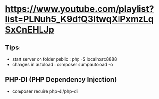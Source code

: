 # https://www.youtube.com/playlist?list=PLNuh5_K9dfQ3ItwqXlPxmzLqSxCnEHLJp

## Tips:
- start server on folder public :  php -S localhost:8888
- changes in autoload : composer dumpautoload -o


##  PHP-DI (PHP Dependency Injection)
- composer require php-di/php-di
